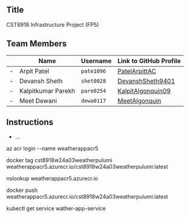 ## Title
CST8918 Infrastructure Project (FP5)

## Team Members
| | Name | Username | Link to GitHub Profile |
| ----------- | ----------- | ----------- | ----------- |
| - | Arpit Patel | `pate1096` | [PatelArpittAC](https://github.com/PatelArpittAC/) |
| - | Devansh Sheth | `shet0028` | [DevanshSheth9401](https://github.com/DevanshSheth9401) |
| - | Kalpitkumar Parekh | `pare0254` | [KalpitAlgonquin09](https://github.com/KalpitAlgonquin09) |
| - | Meet Dewani | `dewa0117` | [MeetAlgonquin](https://github.com/MeetAlgonquin) |

## Instructions
- ...

az acr login --name weatherappacr5

docker tag cst8918w24a03weatherpulumi weatherappacr5.azurecr.io/cst8918w24a03weatherpulumi:latest

nslookup weatherappacr5.azurecr.io

docker push weatherappacr5.azurecr.io/cst8918w24a03weatherpulumi:latest

kubectl get service wather-app-service